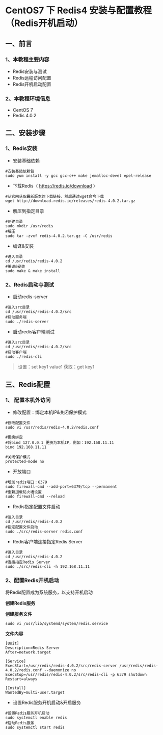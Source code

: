 # CentOS7 下 Redis4 安装与配置教程（Redis开机启动）

## 一、前言

### 1、本教程主要内容

- Redis安装与测试
- Redis远程访问配置
- Redis开机启动配置

### 2、本教程环境信息

- CentOS 7
- Redis 4.0.2

## 二、安装步骤

### 1、Redis安装

- 安装基础依赖

```
#安装基础依赖包
sudo yum install -y gcc gcc-c++ make jemalloc-devel epel-release

```

- 下载Redis（ <https://redis.io/download> ）

```
#从官网获取最新版本的下载链接，然后通过wget命令下载
wget http://download.redis.io/releases/redis-4.0.2.tar.gz

```

- 解压到指定目录

```
#创建目录
sudo mkdir /usr/redis
#解压
sudo tar -zvxf redis-4.0.2.tar.gz -C /usr/redis

```

- 编译&安装

```
#进入目录
cd /usr/redis/redis-4.0.2
#编译&安装
sudo make & make install

```

### 2、Redis启动与测试

- 启动redis-server

```
#进入src目录
cd /usr/redis/redis-4.0.2/src
#启动服务端
sudo ./redis-server

```

- 启动redis客户端测试

```
#进入src目录
cd /usr/redis/redis-4.0.2/src
#启动客户端
sudo ./redis-cli

```

> 设置：set key1 value1
> 获取：get key1

## 三、Redis配置

### 1、 配置本机外访问

- 修改配置：绑定本机IP&关闭保护模式

```
#修改配置文件
sudo vi /usr/redis/redis-4.0.2/redis.conf

#更换绑定
#将bind 127.0.0.1 更换为本机IP，例如：192.168.11.11
bind 192.168.11.11

#关闭保护模式
protected-mode no

```

- 开放端口

```
#增加redis端口：6379
sudo firewall-cmd --add-port=6379/tcp --permanent
#重新加载防火墙设置
sudo firewall-cmd --reload

```

- Redis指定配置文件启动

```
#进入目录
cd /usr/redis/redis-4.0.2
#指定配置文件启动
sudo ./src/redis-server redis.conf

```

- Redis客户端连接指定Redis Server

```
#进入目录
cd /usr/redis/redis-4.0.2
#连接指定Redis Server
sudo ./src/redis-cli -h 192.168.11.11

```

### 2、配置Redis开机启动

将Redis配置成为系统服务，以支持开机启动

**创建Redis服务**

**创建服务文件**

```
sudo vi /usr/lib/systemd/system/redis.service
```

**文件内容**

```
[Unit]
Description=Redis Server
After=network.target

[Service]
ExecStart=/usr/redis/redis-4.0.2/src/redis-server /usr/redis/redis-4.0.2/redis.conf --daemonize no
ExecStop=/usr/redis/redis-4.0.2/src/redis-cli -p 6379 shutdown
Restart=always

[Install]
WantedBy=multi-user.target

```

- 设置Redis服务开机启动&开启服务

```
#设置Redis服务开机启动
sudo systemctl enable redis
#启动Redis服务
sudo systemctl start redis
```